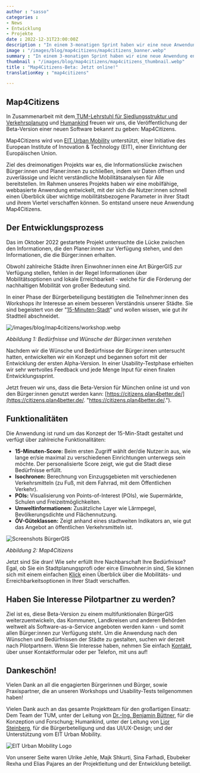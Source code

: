 ```yaml
---
author : "sasso"
categories :
- News
- Entwicklung
- Projekte
date : 2022-12-31T23:00:00Z
description : "In einem 3-monatigen Sprint haben wir eine neue Anwendung entwickelt: Map4Citizens. Probieren Sie es jetzt aus und prüfen Sie, wie gut Ihr Standort in München Ihren Bedürfnissen entspricht. Haben Sie Interesse, dieses Tool auch für Ihre Stadt zu bekommen? Nehmen Sie einfach Kontakt mit uns auf!"
image : "/images/blog/map4citizens/map4citizens_banner.webp"
summary : "In einem 3-monatigen Sprint haben wir eine neue Anwendung entwickelt: Map4Citizens. Checken Sie, wie gut Ihr Standort in München Ihren Bedürfnissen entspricht. Wollen Sie dieses Tool auch für Ihre Stadt? Melden Sie sich gerne!"
thumbnail : "/images/blog/map4citizens/map4citizens_thumbnail.webp"
title : "Map4Citizens-Beta: Jetzt online!"
translationKey : "map4citizens"

---
```

## Map4Citizens

In Zusammenarbeit mit dem[ TUM-Lehrstuhl für Siedlungsstruktur und Verkehrsplanung](https://www.mos.ed.tum.de/sv/startseite/ "Lehrstuhl für Siedlungsstruktur und Verkehrsplanung") und [Humankind](https://www.humankind.city/ "Humankind") freuen wir uns, die Veröffentlichung der Beta-Version einer neuen Software bekannt zu geben: Map4Citizens.

Map4Citizens wird von [EIT Urban Mobility](https://www.eiturbanmobility.eu/ "EIT Urban Mobility") unterstützt, einer Initiative des European Institute of Innovation & Technology (EIT), einer Einrichtung der Europäischen Union.

Ziel des dreimonatigen Projekts war es, die Informationslücke zwischen Bürger:innen und Planer:innen zu schließen, indem wir Daten öffnen und zuverlässige und leicht verständliche Mobilitätsanalysen für Alle bereitstellen. Im Rahmen unseres Projekts haben wir eine mobilfähige, webbasierte Anwendung entwickelt, mit der sich die Nutzer:innen schnell einen Überblick über wichtige mobilitätsbezogene Parameter in ihrer Stadt und ihrem Viertel verschaffen können. So entstand unsere neue Anwendung Map4Citizens.

## Der Entwicklungsprozess

Das im Oktober 2022 gestartete Projekt untersuchte die Lücke zwischen den Informationen, die den Planer:innen zur Verfügung stehen, und den Informationen, die die Bürger:innen erhalten.

Obwohl zahlreiche Städte ihren Einwohner:innen eine Art BürgerGIS zur Verfügung stellen, fehlen in der Regel Informationen über Mobilitätsoptionen und lokale Erreichbarkeit - welche für die Förderung der nachhaltigen Mobilität von großer Bedeutung sind.

In einer Phase der Bürgerbeteiligung bestätigten die Teilnehmer:innen des Workshops ihr Interesse an einem besseren Verständnis unserer Städte. Sie sind begeistert von der "[15-Minuten-Stadt](https://www.eiturbanmobility.eu/wp-content/uploads/2022/11/EIT-UrbanMobilityNext9_15-min-City_144dpi.pdf "Urban Mobility Next 9")" und wollen wissen, wie gut ihr Stadtteil abschneidet.

![/images/blog/map4citizens/workshop.webp](https://app.forestry.io/sites/cn-hdrhu1af3oa/body-media//images/blog/map4citizens/workshop.webp)

_Abbildung 1: Bedürfnisse und Wünsche der Bürger:innen verstehen_

Nachdem wir die Wünsche und Bedürfnisse der Bürger:innen untersucht hatten, entwickelten wir ein Konzept und begannen sofort mit der Entwicklung der ersten Alpha-Version. In einer Usability-Testphase erhielten wir sehr wertvolles Feedback und jede Menge Input für einen finalen Entwicklungssprint.

Jetzt freuen wir uns, dass die Beta-Version für München online ist und von den Bürger:innen genutzt werden kann: [https://citizens.plan4better.de/](https://citizens.plan4better.de/. "https://citizens.plan4better.de/.").

## Funktionalitäten

Die Anwendung ist rund um das Konzept der 15-Min-Stadt gestaltet und verfügt über zahlreiche Funktionalitäten:

* **15-Minuten-Score:** Beim ersten Zugriff wählt der/die Nutzer:in aus, wie lange er/sie maximal zu verschiedenen Einrichtungen unterwegs sein möchte. Der personalisierte Score zeigt, wie gut die Stadt diese Bedürfnisse erfüllt.
* **Isochronen:** Berechnung von Einzugsgebieten mit verschiedenen Verkehrsmitteln (zu Fuß, mit dem Fahrrad, mit dem Öffentlichen Verkehr).
* **POIs:** Visualisierung von Points-of-Interest (POIs), wie Supermärkte, Schulen und Freizeitmöglichkeiten.
* **Umweltinformationen:** Zusätzliche Layer wie Lärmpegel, Bevölkerungsdichte und Flächennutzung.
* **ÖV-Güteklassen:** Zeigt anhand eines stadtweiten Indikators an, wie gut das Angebot an öffentlichen Verkehrsmitteln ist.

![Screenshots BürgerGIS](/images/blog/map4citizens/Mockups.webp "BürgerGIS")

_Abbildung 2: Map4Citizens_

Jetzt sind Sie dran! Wie sehr erfüllt Ihre Nachbarschaft Ihre Bedürfnisse? Egal, ob Sie ein Stadtplanungsprofi oder ein:e Einwohner:in sind, Sie können sich mit einem einfachen [Klick](https://citizens.plan4better.de/ "Map4Citizens") einen Überblick über die Mobilitäts- und Erreichbarkeitsoptionen in Ihrer Stadt verschaffen.

## Haben Sie Interesse Pilotpartner zu werden?

Ziel ist es, diese Beta-Version zu einem multifunktionalen BürgerGIS weiterzuentwickeln, das Kommunen, Landkreisen und anderen Behörden weltweit als Software-as-a-Service angeboten werden kann - und somit allen Bürger:innen zur Verfügung steht. Um die Anwendung nach den Wünschen und Bedürfnissen der Städte zu gestalten, suchen wir derzeit nach Pilotpartnern. Wenn Sie Interesse haben, nehmen Sie einfach [Kontakt](/kontakt/ "Kontaktieren Sie uns"), über unser Kontaktformular oder per Telefon, mit uns auf!

## Dankeschön!

Vielen Dank an all die engagierten Bürgerinnen und Bürger, sowie Praxispartner, die an unseren Workshops und Usability-Tests teilgenommen haben!

Vielen Dank auch an das gesamte Projektteam für den großartigen Einsatz: Dem Team der TUM, unter der Leitung von [Dr.-Ing. Benjamin Büttner](https://www.linkedin.com/in/benjamin-b%C3%BCttner-3432ba52/ "Dr.-Ing. Benjamin Büttner auf LinkedIn"), für die Konzeption und Forschung; Humankind, unter der Leitung von [Lior Steinberg](https://www.linkedin.com/in/liorsteinberg/ "Lior Steinberg auf LinkedIn"), für die Bürgerbeteiligung und das UI/UX-Design; und der Unterstützung vom EIT Urban Mobility.

![EIT Urban Mobility Logo](/images/blog/map4citizens/eit.webp "EIT Urban Mobility Logo")

Von unserer Seite waren Ulrike Jehle, Majk Shkurti, Sina Farhadi, Ebubeker Rexha und Elias Pajares an der Projektleitung und der Entwicklung beteiligt.